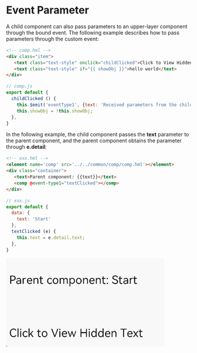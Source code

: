 # Event Parameter

A child component can also pass parameters to an upper-layer component through the bound event. The following example describes how to pass parameters through the custom event:


```html
<!-- comp.hml -->
<div class="item">  
   <text class="text-style" onclick="childClicked">Click to View Hidden Text</text> 
   <text class="text-style" if="{{ showObj }}">hello world</text> 
</div>
```


```js
// comp.js
export default { 
  childClicked () {
    this.$emit('eventType1', {text: 'Received parameters from the child component.'});
    this.showObj = !this.showObj;
  },
}
```


In the following example, the child component passes the **text** parameter to the parent component, and the parent component obtains the parameter through **e.detail**:


```html
<!-- xxx.hml -->
<element name='comp' src='../../common/comp/comp.hml'></element>
<div class="container">  
   <text>Parent component: {{text}}</text> 
   <comp @event-type1="textClicked"></comp>  
</div>
```


```js
// xxx.js
export default { 
  data: {
    text: 'Start'
  },
  textClicked (e) {
    this.text = e.detail.text;
  },
}
```

![EventParameters](figures/EventParameters.gif)
